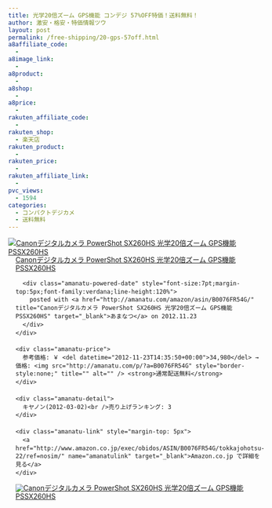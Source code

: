 ```yaml
---
title: 光学20倍ズーム GPS機能 コンデジ 57%OFF特価！送料無料！
author: 激安・格安・特価情報ツウ
layout: post
permalink: /free-shipping/20-gps-57off.html
a8affiliate_code:
  - 
a8image_link:
  - 
a8product:
  - 
a8shop:
  - 
a8price:
  - 
rakuten_affiliate_code:
  - 
rakuten_shop:
  - 楽天店
rakuten_product:
  - 
rakuten_price:
  - 
rakuten_affiliate_link:
  - 
pvc_views:
  - 1594
categories:
  - コンパクトデジカメ
  - 送料無料
---
```

<div class="amanatu-box" style="margin-bottom:0px;">
  <div class="amanatu-image" style="float:left;">
    <a href="http://www.amazon.co.jp/exec/obidos/ASIN/B0076FR54G/tokkajohotsu-22/ref=nosim/" name="amanatulink" target="_blank"><img src="http://i0.wp.com/ecx.images-amazon.com/images/I/41-yxcmLqRL._SL160_.jpg?w=546" alt="Canonデジタルカメラ PowerShot SX260HS 光学20倍ズーム GPS機能 PSSX260HS" style="border: none;" data-recalc-dims="1" /></a>
  </div>
  
  <div class="amanatu-info" style="float:left;margin-left:15px;line-height:120%">
    <div class="amanatu-name" style="margin-bottom:10px;line-height:120%">
      <a href="http://www.amazon.co.jp/exec/obidos/ASIN/B0076FR54G/tokkajohotsu-22/ref=nosim/" name="amanatulink" target="_blank">Canonデジタルカメラ PowerShot SX260HS 光学20倍ズーム GPS機能 PSSX260HS</a> 
      
      <div class="amanatu-powered-date" style="font-size:7pt;margin-top:5px;font-family:verdana;line-height:120%">
        posted with <a href="http://amanatu.com/amazon/asin/B0076FR54G/" title="Canonデジタルカメラ PowerShot SX260HS 光学20倍ズーム GPS機能 PSSX260HS" target="_blank">あまなつ</a> on 2012.11.23
      </div>
    </div>
    
    <div class="amanatu-price">
      参考価格: ￥ <del datetime="2012-11-23T14:35:50+00:00">34,980</del> → 価格: <img src="http://amanatu.com/p/?a=B0076FR54G" style="border-style:none;" title="" alt="" /> <strong>通常配送無料</strong>
    </div>
    
    <div class="amanatu-detail">
      キヤノン(2012-03-02)<br />売り上げランキング: 3
    </div>
    
    <div class="amanatu-link" style="margin-top: 5px">
      <a href="http://www.amazon.co.jp/exec/obidos/ASIN/B0076FR54G/tokkajohotsu-22/ref=nosim/" name="amanatulink" target="_blank">Amazon.co.jp で詳細を見る</a>
    </div>
  </div>
  
  <div class="amanatu-footer" style="clear: left">
  </div>
  
  <div class="amanatu-imageset">
    <div class="amanatu-image" style="float:left;">
      <a href="http://www.amazon.co.jp/exec/obidos/ASIN/B0076FR54G/tokkajohotsu-22/ref=nosim/" name="amanatulink" target="_blank"><img src="http://i2.wp.com/ecx.images-amazon.com/images/I/41s1FLerLPL._AA160_.jpg?w=546" alt="Canonデジタルカメラ PowerShot SX260HS 光学20倍ズーム GPS機能 PSSX260HS" style="border: none;" data-recalc-dims="1" /></a>
    </div>
    
    <div class="amanatu-image" style="float:left;">
      <a href="http://www.amazon.co.jp/exec/obidos/ASIN/B0076FR54G/tokkajohotsu-22/ref=nosim/" name="amanatulink" target="_blank"><img src="http://i2.wp.com/ecx.images-amazon.com/images/I/41028HZB%2BqL._AA160_.jpg?w=546" alt="Canonデジタルカメラ PowerShot SX260HS 光学20倍ズーム GPS機能 PSSX260HS" style="border: none;" data-recalc-dims="1" /></a>
    </div>
    
    <div class="amanatu-image" style="float:left;">
      <a href="http://www.amazon.co.jp/exec/obidos/ASIN/B0076FR54G/tokkajohotsu-22/ref=nosim/" name="amanatulink" target="_blank"><img src="http://i0.wp.com/ecx.images-amazon.com/images/I/417N6O0-L0L._AA160_.jpg?w=546" alt="Canonデジタルカメラ PowerShot SX260HS 光学20倍ズーム GPS機能 PSSX260HS" style="border: none;" data-recalc-dims="1" /></a>
    </div>
    
    <div class="amanatu-image" style="float:left;">
      <a href="http://www.amazon.co.jp/exec/obidos/ASIN/B0076FR54G/tokkajohotsu-22/ref=nosim/" name="amanatulink" target="_blank"><img src="http://i1.wp.com/ecx.images-amazon.com/images/I/31OWdkQ9ztL._AA160_.jpg?w=546" alt="Canonデジタルカメラ PowerShot SX260HS 光学20倍ズーム GPS機能 PSSX260HS" style="border: none;" data-recalc-dims="1" /></a>
    </div>
    
    <div class="amanatu-footer" style="clear: left">
    </div>
  </div>
</div>